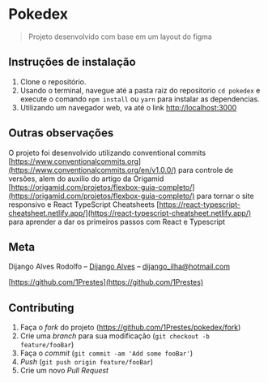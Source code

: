 # Pokedex
> Projeto desenvolvido com base em um layout do figma

## Instruções de instalação

1. Clone o repositório.
2. Usando o terminal, navegue até a pasta raiz do repositorio `cd pokedex` e execute o comando `npm install` ou `yarn` para instalar as dependencias.
3. Utilizando um navegador web, va até o link [http://localhost:3000](http://localhost:3000) 

## Outras observações
O projeto foi desenvolvido utilizando conventional commits [https://www.conventionalcommits.org](https://www.conventionalcommits.org/en/v1.0.0/) para controle de versões, alem do auxilio do artigo da Origamid [https://origamid.com/projetos/flexbox-guia-completo/](https://origamid.com/projetos/flexbox-guia-completo/) para tornar o site responsivo e React TypeScript Cheatsheets [https://react-typescript-cheatsheet.netlify.app/](https://react-typescript-cheatsheet.netlify.app/) para aprender a dar os primeiros passos com React e Typescript


## Meta

Dijango Alves Rodolfo – [Dijango Alves](https://www.linkedin.com/in/kimn/) – dijango_ilha@hotmail.com

[https://github.com/1Prestes](https://github.com/1Prestes)

## Contributing

1. Faça o _fork_ do projeto (<https://github.com/1Prestes/pokedex/fork>)
2. Crie uma _branch_ para sua modificação (`git checkout -b feature/fooBar`)
3. Faça o _commit_ (`git commit -am 'Add some fooBar'`)
4. _Push_ (`git push origin feature/fooBar`)
5. Crie um novo _Pull Request_


